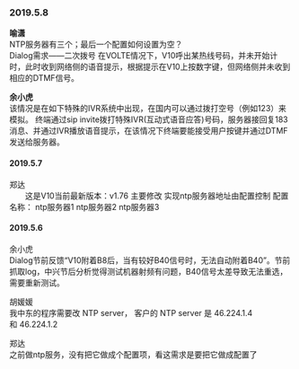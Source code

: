 
### 2019.5.8

**喻潇**  
NTP服务器有三个；最后一个配置如何设置为空？  
Dialog需求――二次拨号 在VOLTE情况下，V10呼出某热线号码，并未开始计时，此时收到网络侧的语音提示，根据提示在V10上按数字键，但网络侧并未收到相应的DTMF信号。

**余小虎**  
该情况是在如下特殊的IVR系统中出现，在国内可以通过拨打空号（例如123）来模拟。
终端通过sip invite拨打特殊IVR(互动式语音应答)号码，服务器接回复183消息、并通过IVR播放语音提示，在该情况下终端要能接受用户按键并通过DTMF发送给服务器。


#### 2019.5.7

郑达  
　　这是V10当前最新版本：v1.76 主要修改 实现ntp服务器地址由配置控制 配置名称：    ntp服务器1    ntp服务器2    ntp服务器3

#### 2019.5.6

余小虎  
Dialog节前反馈“V10附着B8后，当有较好B40信号时，无法自动附着B40”。节前抓取log，中兴节后分析觉得测试机器射频有问题，B40信号太差导致无法重选，需要重新测试。

胡媛媛  
我中东的程序需要改 NTP server， 客户的 NTP server 是 46.224.1.4 和 46.224.1.2

郑达  
之前做ntp服务，没有把它做成个配置项，看这需求是要把它做成配置了
